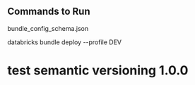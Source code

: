 ## Commands to Run
bundle_config_schema.json

databricks bundle deploy --profile DEV

# test semantic versioning 1.0.0